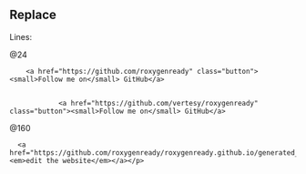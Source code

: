 



## Replace

Lines:

@24

        <a href="https://github.com/roxygenready" class="button"><small>Follow me on</small> GitHub</a>
        
        
                <a href="https://github.com/vertesy/roxygenready" class="button"><small>Follow me on</small> GitHub</a>
                



@160

      <a href="https://github.com/roxygenready/roxygenready.github.io/generated_pages/new"><em>edit the website</em></a></p>